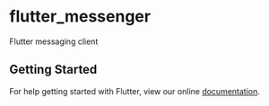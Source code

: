 # flutter_messenger

Flutter messaging client

## Getting Started

For help getting started with Flutter, view our online
[documentation](https://flutter.io/).
